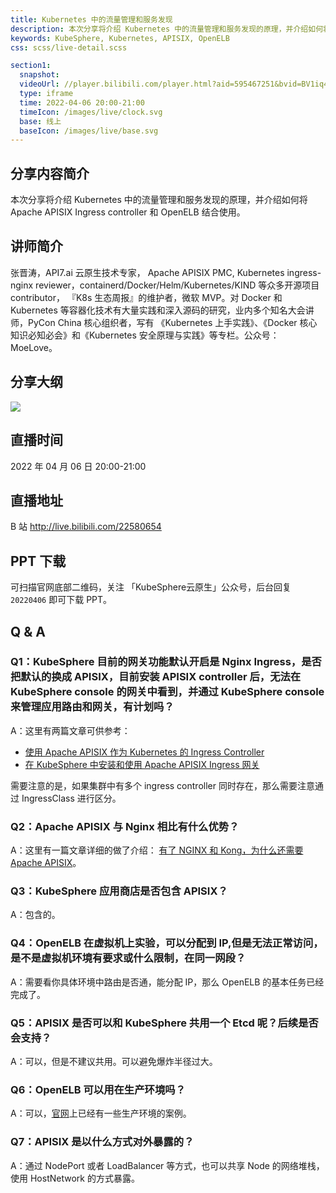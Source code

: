```yaml
---
title: Kubernetes 中的流量管理和服务发现
description: 本次分享将介绍 Kubernetes 中的流量管理和服务发现的原理，并介绍如何将 Apache APISIX Ingress controller 和 OpenELB 结合使用。
keywords: KubeSphere, Kubernetes, APISIX, OpenELB
css: scss/live-detail.scss

section1:
  snapshot: 
  videoUrl: //player.bilibili.com/player.html?aid=595467251&bvid=BV1iq4y1a78Q&cid=569257329&page=1&high_quality=1
  type: iframe
  time: 2022-04-06 20:00-21:00
  timeIcon: /images/live/clock.svg
  base: 线上
  baseIcon: /images/live/base.svg
---
```

## 分享内容简介

本次分享将介绍 Kubernetes 中的流量管理和服务发现的原理，并介绍如何将 Apache APISIX Ingress controller 和 OpenELB 结合使用。

## 讲师简介

张晋涛，API7.ai 云原生技术专家， Apache APISIX PMC, Kubernetes ingress-nginx reviewer，containerd/Docker/Helm/Kubernetes/KIND 等众多开源项目 contributor， 『K8s 生态周报』的维护者，微软 MVP。对 Docker 和 Kubernetes 等容器化技术有大量实践和深入源码的研究，业内多个知名大会讲师，PyCon China 核心组织者，写有 《Kubernetes 上手实践》、《Docker 核心知识必知必会》和《Kubernetes 安全原理与实践》等专栏。公众号：MoeLove。

## 分享大纲

![](https://pek3b.qingstor.com/kubesphere-community/images/k8s-apisix-openelb0406-live.png)

## 直播时间

2022 年 04 月 06 日 20:00-21:00

## 直播地址

B 站  http://live.bilibili.com/22580654

## PPT 下载

可扫描官网底部二维码，关注 「KubeSphere云原生」公众号，后台回复 `20220406` 即可下载 PPT。

## Q & A 

### Q1：KubeSphere 目前的网关功能默认开启是 Nginx Ingress，是否把默认的换成 APISIX，目前安装 APISIX controller 后，无法在 KubeSphere console 的网关中看到，并通过 KubeSphere console 来管理应用路由和网关，有计划吗？

A：这里有两篇文章可供参考：
- [使用 Apache APISIX 作为 Kubernetes 的 Ingress Controller](https://kubesphere.io/zh/blogs/kubesphere-apacheapisix/)
- [在 KubeSphere 中安装和使用 Apache APISIX Ingress 网关](https://kubesphere.io/zh/blogs/use-apache-apisix-ingress-in-kubesphere/)

需要注意的是，如果集群中有多个 ingress controller 同时存在，那么需要注意通过 IngressClass 进行区分。

### Q2：Apache APISIX 与 Nginx 相比有什么优势？

A：这里有一篇文章详细的做了介绍：
[有了 NGINX 和 Kong，为什么还需要 Apache APISIX](https://www.apiseven.com/blog/why-we-need-Apache-APISIX)。

### Q3：KubeSphere 应用商店是否包含 APISIX？

A：包含的。

### Q4：OpenELB 在虚拟机上实验，可以分配到 IP,但是无法正常访问，是不是虚拟机环境有要求或什么限制，在同一网段？

A：需要看你具体环境中路由是否通，能分配 IP，那么 OpenELB 的基本任务已经完成了。

### Q5：APISIX 是否可以和 KubeSphere 共用一个 Etcd 呢？后续是否会支持？


A：可以，但是不建议共用。可以避免爆炸半径过大。


### Q6：OpenELB 可以用在生产环境吗？


A：可以，[官网](https://porterlb.io/about/)上已经有一些生产环境的案例。

### Q7：APISIX 是以什么方式对外暴露的？


A：通过 NodePort 或者 LoadBalancer 等方式，也可以共享 Node 的网络堆栈，使用 HostNetwork 的方式暴露。


